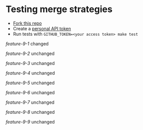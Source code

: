 # Testing merge strategies

- [Fork this repo](https://github.com/robyoung/test#fork-destination-box)
- Create a [personal API token](https://github.com/settings/tokens)
- Run tests with `GITHUB_TOKEN=<your access token> make test`

*feature-9-1* changed

*feature-9-2* unchanged

*feature-9-3* unchanged

*feature-9-4* unchanged

*feature-9-5* unchanged

*feature-9-6* unchanged

*feature-9-7* unchanged

*feature-9-8* unchanged

*feature-9-9* unchanged



